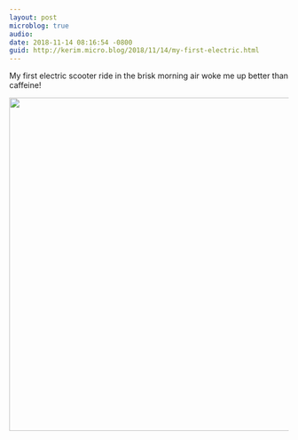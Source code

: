 ```yaml
---
layout: post
microblog: true
audio: 
date: 2018-11-14 08:16:54 -0800
guid: http://kerim.micro.blog/2018/11/14/my-first-electric.html
---
```

My first electric scooter ride in the brisk morning air woke me up better than caffeine!

<img src="https://micro.oxus.net/uploads/2018/0e88ab5698.jpg" width="600" height="600" />
